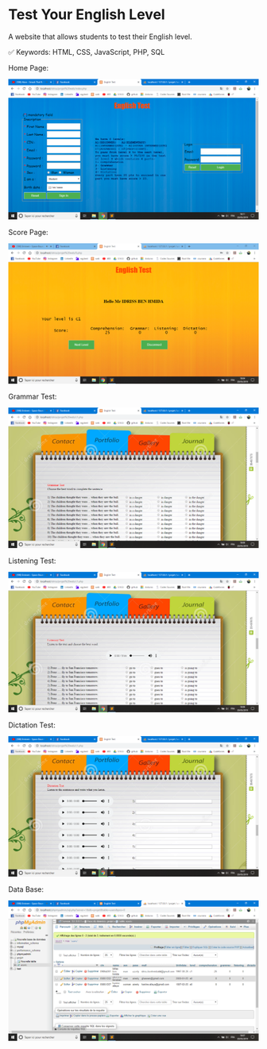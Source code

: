 # Test Your English Level

A website that allows students to test their English level.

✅ Keywords: HTML, CSS, JavaScript, PHP, SQL



Home Page:

![](Screenshots/1.png)

Score Page:

![](Screenshots/2.png)

Grammar Test:

![](Screenshots/4.png)

Listening Test:

![](Screenshots/5.png)

Dictation Test:

![](Screenshots/6.png)

Data Base:

![](Screenshots/7.png)
